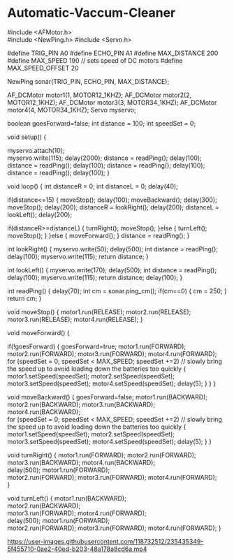 # Automatic-Vaccum-Cleaner

#include <AFMotor.h>  
#include <NewPing.h>
#include <Servo.h> 

#define TRIG_PIN A0 
#define ECHO_PIN A1 
#define MAX_DISTANCE 200 
#define MAX_SPEED 190 // sets speed of DC  motors
#define MAX_SPEED_OFFSET 20

NewPing sonar(TRIG_PIN, ECHO_PIN, MAX_DISTANCE); 

AF_DCMotor motor1(1, MOTOR12_1KHZ); 
AF_DCMotor motor2(2, MOTOR12_1KHZ);
AF_DCMotor motor3(3, MOTOR34_1KHZ);
AF_DCMotor motor4(4, MOTOR34_1KHZ);
Servo myservo;   

boolean goesForward=false;
int distance = 100;
int speedSet = 0;

void setup() {

  myservo.attach(10);  
  myservo.write(115); 
  delay(2000);
  distance = readPing();
  delay(100);
  distance = readPing();
  delay(100);
  distance = readPing();
  delay(100);
  distance = readPing();
  delay(100);
}

void loop() {
 int distanceR = 0;
 int distanceL =  0;
 delay(40);
 
 if(distance<=15)
 {
  moveStop();
  delay(100);
  moveBackward();
  delay(300);
  moveStop();
  delay(200);
  distanceR = lookRight();
  delay(200);
  distanceL = lookLeft();
  delay(200);

  if(distanceR>=distanceL)
  {
    turnRight();
    moveStop();
  }else
  {
    turnLeft();
    moveStop();
  }
 }else
 {
  moveForward();
 }
 distance = readPing();
}

int lookRight()
{
    myservo.write(50); 
    delay(500);
    int distance = readPing();
    delay(100);
    myservo.write(115); 
    return distance;
}

int lookLeft()
{
    myservo.write(170); 
    delay(500);
    int distance = readPing();
    delay(100);
    myservo.write(115); 
    return distance;
    delay(100);
}

int readPing() { 
  delay(70);
  int cm = sonar.ping_cm();
  if(cm==0)
  {
    cm = 250;
  }
  return cm;
}

void moveStop() {
  motor1.run(RELEASE); 
  motor2.run(RELEASE);
  motor3.run(RELEASE);
  motor4.run(RELEASE);
  } 
  
void moveForward() {

 if(!goesForward)
  {
    goesForward=true;
    motor1.run(FORWARD);      
    motor2.run(FORWARD);
    motor3.run(FORWARD); 
    motor4.run(FORWARD);     
   for (speedSet = 0; speedSet < MAX_SPEED; speedSet +=2) // slowly bring the speed up to avoid loading down the batteries too quickly
   {
    motor1.setSpeed(speedSet);
    motor2.setSpeed(speedSet);
    motor3.setSpeed(speedSet);
    motor4.setSpeed(speedSet);
    delay(5);
   }
  }
}

void moveBackward() {
    goesForward=false;
    motor1.run(BACKWARD);      
    motor2.run(BACKWARD);
    motor3.run(BACKWARD);
    motor4.run(BACKWARD);  
  for (speedSet = 0; speedSet < MAX_SPEED; speedSet +=2) // slowly bring the speed up to avoid loading down the batteries too quickly
  {
    motor1.setSpeed(speedSet);
    motor2.setSpeed(speedSet);
    motor3.setSpeed(speedSet);
    motor4.setSpeed(speedSet);
    delay(5);
  }
}  

void turnRight() {
  motor1.run(FORWARD);
  motor2.run(FORWARD);
  motor3.run(BACKWARD);
  motor4.run(BACKWARD);     
  delay(500);
  motor1.run(FORWARD);      
  motor2.run(FORWARD);
  motor3.run(FORWARD);
  motor4.run(FORWARD);      
} 
 
void turnLeft() {
  motor1.run(BACKWARD);     
  motor2.run(BACKWARD);  
  motor3.run(FORWARD);
  motor4.run(FORWARD);   
  delay(500);
  motor1.run(FORWARD);     
  motor2.run(FORWARD);
  motor3.run(FORWARD);
  motor4.run(FORWARD);
}  






https://user-images.githubusercontent.com/118732512/235435349-5f455710-0ae2-40ed-b203-48a178a8cd6a.mp4




